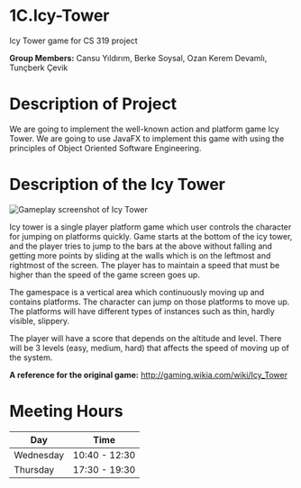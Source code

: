 # 1C.Icy-Tower

Icy Tower game for CS 319 project

**Group Members:** Cansu Yıldırım, Berke Soysal, Ozan Kerem Devamlı, Tunçberk Çevik

Description of Project
=======================
We are going to implement the well-known action and platform game Icy Tower. We are going to use JavaFX to implement this game with using the principles of Object Oriented Software Engineering.

Description of the Icy Tower
=============================

![Gameplay screenshot of Icy Tower](http://i1-games.softpedia-static.com/screenshots/Icy-Tower_1.jpg)


Icy tower is a single player platform game which user controls the character for jumping on platforms quickly. Game starts at the bottom of the icy tower, and the player tries to jump to the bars at the above without falling and getting more points by sliding at the walls which is on the leftmost and rightmost of the screen. The player has to maintain a speed that must be higher than the speed of the game screen goes up.

The gamespace is a vertical area which continuously moving up and contains platforms. The character can jump on those platforms to move up. The platforms will have different types of instances such as thin, hardly visible, slippery.

The player will have a score that depends on the altitude and level. There will be 3 levels (easy, medium, hard) that affects the speed of moving up of the system.

**A reference for the original game:** http://gaming.wikia.com/wiki/Icy_Tower

Meeting Hours
=============
| Day       | Time          |   
| ------------- |:-------------:| 
| Wednesday     | 10:40 - 12:30 | 
| Thursday     | 17:30 - 19:30      | 
